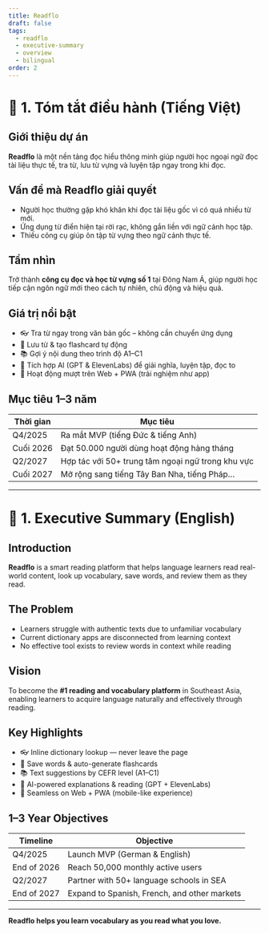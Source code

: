 ```yaml
---
title: Readflo
draft: false
tags:
  - readflo
  - executive-summary
  - overview
  - bilingual
order: 2
---
```


# 📘 1. Tóm tắt điều hành (Tiếng Việt)

## Giới thiệu dự án

**Readflo** là một nền tảng đọc hiểu thông minh giúp người học ngoại ngữ đọc tài liệu thực tế, tra từ, lưu từ vựng và luyện tập ngay trong khi đọc.

## Vấn đề mà Readflo giải quyết

- Người học thường gặp khó khăn khi đọc tài liệu gốc vì có quá nhiều từ mới.  
- Ứng dụng từ điển hiện tại rời rạc, không gắn liền với ngữ cảnh học tập.  
- Thiếu công cụ giúp ôn tập từ vựng theo ngữ cảnh thực tế.

## Tầm nhìn

Trở thành **công cụ đọc và học từ vựng số 1** tại Đông Nam Á, giúp người học tiếp cận ngôn ngữ mới theo cách tự nhiên, chủ động và hiệu quả.

## Giá trị nổi bật

- 👓 Tra từ ngay trong văn bản gốc – không cần chuyển ứng dụng  
- 🧠 Lưu từ & tạo flashcard tự động  
- 📚 Gợi ý nội dung theo trình độ A1–C1  
- 🤖 Tích hợp AI (GPT & ElevenLabs) để giải nghĩa, luyện tập, đọc to  
- 📱 Hoạt động mượt trên Web + PWA (trải nghiệm như app)

## Mục tiêu 1–3 năm

| Thời gian   | Mục tiêu                                           |
|-------------|----------------------------------------------------|
| Q4/2025     | Ra mắt MVP (tiếng Đức & tiếng Anh)                |
| Cuối 2026   | Đạt 50.000 người dùng hoạt động hàng tháng         |
| Q2/2027     | Hợp tác với 50+ trung tâm ngoại ngữ trong khu vực |
| Cuối 2027   | Mở rộng sang tiếng Tây Ban Nha, tiếng Pháp…        |

---

# 📘 1. Executive Summary (English)

## Introduction

**Readflo** is a smart reading platform that helps language learners read real-world content, look up vocabulary, save words, and review them as they read.

## The Problem

- Learners struggle with authentic texts due to unfamiliar vocabulary  
- Current dictionary apps are disconnected from learning context  
- No effective tool exists to review words in context while reading

## Vision

To become the **#1 reading and vocabulary platform** in Southeast Asia, enabling learners to acquire language naturally and effectively through reading.

## Key Highlights

- 👓 Inline dictionary lookup — never leave the page  
- 🧠 Save words & auto-generate flashcards  
- 📚 Text suggestions by CEFR level (A1–C1)  
- 🤖 AI-powered explanations & reading (GPT + ElevenLabs)  
- 📱 Seamless on Web + PWA (mobile-like experience)

## 1–3 Year Objectives

| Timeline    | Objective                                     |
|-------------|-----------------------------------------------|
| Q4/2025     | Launch MVP (German & English)                 |
| End of 2026 | Reach 50,000 monthly active users             |
| Q2/2027     | Partner with 50+ language schools in SEA      |
| End of 2027 | Expand to Spanish, French, and other markets  |

---

**Readflo helps you learn vocabulary as you read what you love.**
